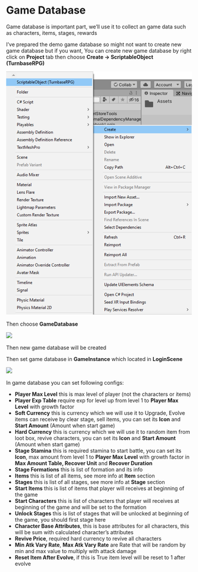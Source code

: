 # Game Database

Game database is important part, we’ll use it to collect an game data such as characters, items, stages, rewards

I’ve prepared the demo game database so might not want to create new game database but if you want, You can create new game database by right click on **Project** tab then choose **Create -> ScriptableObject (TurnbaseRPG)**

![](../images/CreateScriptableObject.png)

Then choose **GameDatabase**

![](../images/0ctgiVa_aTiS8qMYq.png)

Then new game database will be created

Then set game database in **GameInstance** which located in **LoginScene**

![](../images/05lzkHSKtGO-ZJucm.png)

In game database you can set following configs:

*   **Player Max Level** this is max level of player (not the characters or items)
*   **Player Exp Table** require exp for level up from level 1 to **Player Max Level** with growth factor
*   **Soft Currency** this is currency which we will use it to Upgrade, Evolve items can receive by clear stage, sell items, you can set its **Icon** and **Start Amount** (Amount when start game)
*   **Hard Currency** this is currency which we will use it to random item from loot box, revive characters, you can set its **Icon** and **Start Amount** (Amount when start game)
*   **Stage Stamina** this is required stamina to start battle, you can set its **Icon**, max amount from level 1 to **Player Max Level** with growth factor in **Max Amount Table, Recover Unit** and **Recover Duration**
*   **Stage Formations** this is list of formation and its info
*   **Items** this is list of all items, see more info at **Item** section
*   **Stages** this is list of all stages, see more info at **Stage** section
*   **Start Items** this is list of items that player will receives at beginning of the game
*   **Start Characters** this is list of characters that player will receives at beginning of the game and will be set to the formation
*   **Unlock Stages** this is list of stages that will be unlocked at beginning of the game, you should first stage here
*   **Character Base Attributes**, this is base attributes for all characters, this will be sum with calculated character’s attributes
*   **Revive Price**, required hard currency to revive all characters
*   **Min Atk Vary Rate**, **Max Atk Vary Rate** are Rate that will be random by min and max value to multiply with attack damage
*   **Reset Item After Evolve**, if this is True item level will be reset to 1 after evolve